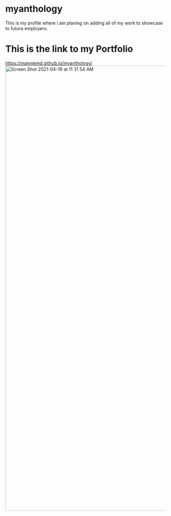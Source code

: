 # myanthology
This is my profile where i am planing on adding all of my work to showcase to future employers. 

# This is the link to my Portfolio
https://manniemd.github.io/myanthology/
<img width="1398" alt="Screen Shot 2021-04-19 at 11 31 54 AM" src="https://user-images.githubusercontent.com/76885757/115263046-15581500-a103-11eb-9c2d-61fe2a28c558.png">
